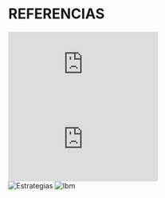 # REFERENCIAS 

![Sostenibilidad](https://ediciones.grupoaran.com/transversal-papel/2452-sostenibilidad-aplicada-al-sistema-productivo.html)    
![Sistema productivo](https://ieditorial.net/certificado-direcci%C3%B3n-y-gesti%C3%B3n-empresarial/191460-Sostenibilidad-Aplicada-Al-Sistema-Productivo.html)  
![Estrategias](https://www.uxcale.com/estrategias-para-una-infraestructura-ti-sostenible/)
![Ibm](https://www.ibm.com/es-es/think/topics/sustainable-it)
